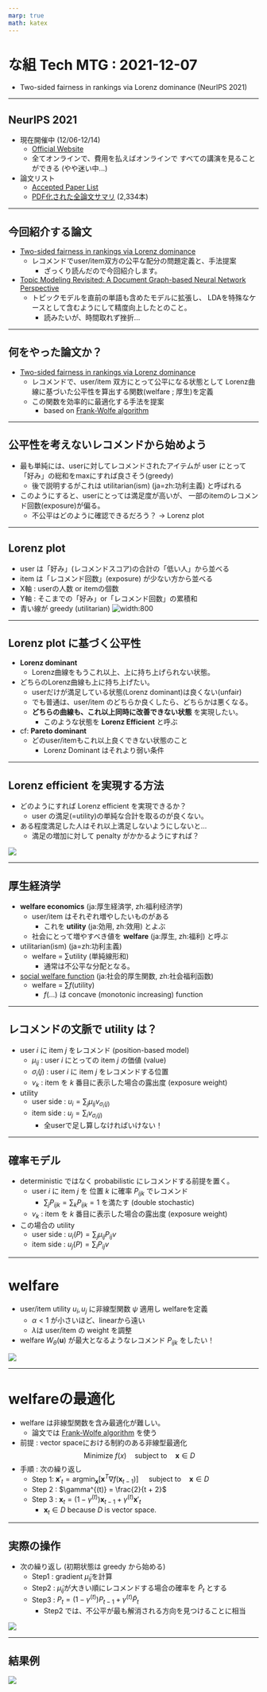 ```yaml
---
marp: true
math: katex
---
```


# な組 Tech MTG : 2021-12-07
- Two-sided fairness in rankings via Lorenz dominance (NeurIPS 2021)

---
<!-- paginate: true -->
<!-- footer: な組 Tech MTG : 2021-12-07 -->

## NeurIPS 2021
- 現在開催中 (12/06-12/14)
  - [Official Website](https://nips.cc/Conferences/2021)
  - 全てオンラインで、費用を払えばオンラインで
    すべての講演を見ることができる (やや迷い中...)
- 論文リスト
  - [Accepted Paper List](https://nips.cc/Conferences/2021/Schedule?type=Poster)
  - [PDF化された全論文サマリ](https://www.paperdigest.org/wp-content/uploads/2021/11/NIPS-2021-Paper-Digests.pdf) (2,334本)

---

## 今回紹介する論文
- [Two-sided fairness in rankings via Lorenz dominance](https://papers.nips.cc/paper/2021/hash/48259990138bc03361556fb3f94c5d45-Abstract.html)
  - レコメンドでuser/item双方の公平な配分の問題定義と、手法提案
    - ざっくり読んだので今回紹介します。
- [Topic Modeling Revisited: A Document Graph-based Neural Network Perspective](https://papers.nips.cc/paper/2021/hash/7b6982e584636e6a1cda934f1410299c-Abstract.html)
  - トピックモデルを直前の単語も含めたモデルに拡張し、
    LDAを特殊なケースとして含むようにして精度向上したとのこと。
    - 読みたいが、時間取れず挫折...

---

## 何をやった論文か？
- [Two-sided fairness in rankings via Lorenz dominance](https://papers.nips.cc/paper/2021/hash/48259990138bc03361556fb3f94c5d45-Abstract.html)
  - レコメンドで、user/item 双方にとって公平になる状態として
    Lorenz曲線に基づいた公平性を算出する関数(welfare ; 厚生)を定義
  - この関数を効率的に最適化する手法を提案
    - based on [Frank-Wolfe algorithm](https://ja.wikipedia.org/wiki/%E3%83%95%E3%83%A9%E3%83%B3%E3%82%AF%E3%83%BB%E3%82%A6%E3%83%AB%E3%83%95%E3%81%AE%E3%82%A2%E3%83%AB%E3%82%B4%E3%83%AA%E3%82%BA%E3%83%A0)

---

## 公平性を考えないレコメンドから始めよう
- 最も単純には、userに対してレコメンドされたアイテムが
  user にとって「好み」の総和をmaxにすれば良さそう(greedy)
  - 後で説明するがこれは utilitarian(ism) (ja=zh:功利主義) と呼ばれる
- このようにすると、userにとっては満足度が高いが、
  一部のitemのレコメンド回数(exposure)が偏る。
  - 不公平はどのように確認できるだろう？ $\to$ Lorenz plot

---

## Lorenz plot
- user は「好み」(レコメンドスコア)の合計の「低い人」から並べる
- item は「レコメンド回数」(exposure) が少ない方から並べる
- X軸 : userの人数 or itemの個数
- Y軸 : そこまでの「好み」or「レコメンド回数」の累積和
- 青い線が greedy (utilitarian)
![width:800](./images/Fairness_plot.png)

---

## Lorenz plot に基づく公平性
- **Lorenz dominant**
  - Lorenz曲線をもうこれ以上、上に持ち上げられない状態。
- どちらのLorenz曲線も上に持ち上げたい。
  - userだけが満足している状態(Lorenz dominant)は良くない(unfair)
  - でも普通は、user/item のどちらか良くしたら、どちらかは悪くなる。
  - **どちらの曲線も、これ以上同時に改善できない状態** を実現したい。
    - このような状態を **Lorenz Efficient** と呼ぶ
- cf: **Pareto dominant**
  - どのuser/itemもこれ以上良くできない状態のこと
    - Lorenz Dominant はそれより弱い条件

--- 

## Lorenz efficient を実現する方法
- どのようにすれば Lorenz efficient を実現できるか？
  - user の満足(=utility)の単純な合計を取るのが良くない。
- ある程度満足した人はそれ以上満足しないようにしないと...
  - 満足の増加に対して penalty がかかるようにすれば？

![](./images/Fairness_function.png)

---

## 厚生経済学
- **welfare economics** (ja:厚生経済学, zh:福利经济学)
  - user/item はそれぞれ増やしたいものがある
    - これを **utility** (ja:効用, zh:效用) とよぶ
  - 社会にとって増やすべき値を **welfare** (ja:厚生, zh:福利) と呼ぶ
- utilitarian(ism) (ja=zh:功利主義)
  - welfare = $\sum \textrm{utility}$ (単純線形和)
    - 通常は不公平な分配となる。
- [social welfare function](https://ja.wikipedia.org/wiki/%E7%A4%BE%E4%BC%9A%E7%9A%84%E5%8E%9A%E7%94%9F%E9%96%A2%E6%95%B0) (ja:社会的厚生関数, zh:社会福利函数)
  - welfare = $\sum f(\textrm{utility})$
    - $f(...)$ は concave (monotonic increasing) function

---

## レコメンドの文脈で utility は？
- user $i$ に item $j$ をレコメンド (position-based model)
  - $\mu_{ij}$ : user $i$ にとっての item $j$ の価値 (value)
  - $\sigma_i(j)$ : user $i$ に item $j$ をレコメンドする位置
  - $v_k$ : item を $k$ 番目に表示した場合の露出度 (exposure weight)
- utility
  - user side : $u_i = \sum_{j} \mu_{ij} v_{\sigma_i(j)}$
  - item side : $u_j = \sum_{i} v_{\sigma_i(j)}$
    - 全userで足し算しなければいけない！

---

## 確率モデル 
- deterministic ではなく probabilistic にレコメンドする前提を置く。
  - user $i$ に item $j$ を 位置 $k$ に確率 $P_{ijk}$ でレコメンド
    - $\sum_j P_{ijk} = \sum_k P_{ijk} = 1$ を満たす (double stochastic)
  - $v_k$ : item を $k$ 番目に表示した場合の露出度 (exposure weight)
- この場合の utility
  - user side : $u_i(P) = \sum_{j} \mu_{ij} P_{ij} v$
  - item side : $u_j(P) = \sum_{i} P_{ij} v$

---

# welfare
- user/item utility $u_i, u_j$ に非線型関数 $\psi$ 適用し welfareを定義
  - $\alpha < 1$ が小さいほど、linearから遠い
  - $\lambda$は user/item の weight を調整
- welfare $W_{\theta}(\boldsymbol{u})$ が最大となるようなレコメンド $P_{ijk}$ をしたい！

![](./images/Fairness_eq1.png)

---

# welfareの最適化
- welfare は非線型関数を含み最適化が難しい。
  - 論文では [Frank-Wolfe algorithm](https://en.wikipedia.org/wiki/Frank%E2%80%93Wolfe_algorithm) を使う
- 前提 : vector spaceにおける制約のある非線型最適化
$$
\textrm{Minimize } f(x) \quad \textrm{subject to} \quad  \boldsymbol{x} \in D
$$
- 手順 : 次の繰り返し
  - Step 1: $\boldsymbol{x}'_{t} = \textrm{argmin} _{\boldsymbol{x}} [\boldsymbol{x}^T \nabla f(\boldsymbol{x}_{t-1})] \quad \textrm{ subject to} \quad \boldsymbol{x} \in D$
  - Step 2 : $\gamma^{(t)} = \frac{2}{t + 2}$
  - Step 3 : $\boldsymbol{x}_{t} = (1 - \gamma^{(t)}) \boldsymbol{x}_{t-1} + \gamma^{(t)} \boldsymbol{x}'_{t}$
    - $\boldsymbol{x}_{t} \in D$ because $D$ is vector space.

---

## 実際の操作
- 次の繰り返し (初期状態は greedy から始める)
  - Step1 : gradient $\tilde{\mu}_{ij}$を計算
  - Step2 : $\tilde{\mu}_{ij}$が大きい順にレコメンドする場合の確率を $\tilde{P}_t$ とする
  - Step3 : $P_{t} = (1 - \gamma^{(t)}) P_{t-1} + \gamma^{(t)} \tilde{P}_{t}$
    - Step2 では、不公平が最も解消される方向を見つけることに相当

![](./images/Fairness_th1.png)

---

## 結果例
![](./images/Fairness_example.png)
